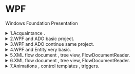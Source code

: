 # WPF
 Windows Foundation Presentation


<details><summary> 1.Acquaintance .  </summary><p>

---

[WPF all markup types basics example](CW/lesson_01/WpfApp1 "CW\lesson_01\WpfApp1")   

---

</p></details>

<details><summary> 2.WPF and ADO basic project. </summary><p>

---

[INotifyPropertyChanged Metanit Guide](https://metanit.com/sharp/wpf/11.2.php "https://metanit.com/sharp/wpf/11.2.php")   

[WPF and ADO.Net(Models) example](CW/lesson_02/DeanOffice "CW\lesson_02\DeanOffice")   

[WPF Calculator example](HW/lesson_02/Calculator "HW\lesson_02\Calculator")   

---

</p></details>

<details><summary> 3.WPF and ADO continue same project. </summary><p>

---

[WPF and ADO.Net(Models) example](CW/lesson_02/DeanOffice "CW\lesson_02\DeanOffice")   

---

</p></details>

<details><summary> 4.WPF and Entity very basic. </summary><p>

---

[WPF list view , bindings , INotifyPropertyChanged and Entity Framework basics](CW/lesson_04/DeliveryService "CW\lesson_04\DeliveryService")   

---

</p></details>

<details><summary> 5.XML flow document , tree view, FlowDocumentReader. </summary><p>

---

[WPF tree view , FlowDocumentReader](CW/lesson_05/DocumentReader "CW\lesson_05\DocumentReader")   

[WPF tree view , FlowDocumentReader](HW/lesson_05/CookRecipes "CW\lesson_05\CookRecipes")   

---

</p></details>

<details><summary> 6.XML flow document , tree view, FlowDocumentReader. </summary><p>

---

[WPF different useless examples ](CW/lesson_06/ "CW\lesson_06\")   

[WPF dataGrid , Binding , Command , Converter , MVVM](HW/lesson_06/EngRusDictionary "CW\lesson_06\EngRusDictionary")   

---

</p></details>

<details><summary> 7.Animations , control templates , triggers. </summary><p>

---

[WPF different Animations , control templates , triggers ](CW/lesson_07/ "CW\lesson_07\")   

[WPF Animations , control templates , triggers , not bad style](HW/lesson_07/AuthWindow "CW\lesson_07\AuthWindow")   

[WPF control templates , triggers , user controls , mvvm , good template](HW/lesson_07/Game2048 "CW\lesson_07\Game2048")   

---

</p></details>

